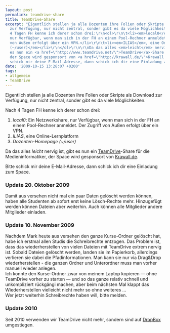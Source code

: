 ```yaml
---
layout: post
permalink: teamdrive-share
title: TeamDrive-Share
excerpt: "Eigentlich stellen ja alle Dozenten ihre Folien oder Skripte als Download
  zur Verfügung, nur nicht zentral, sonder gibt es da viele Möglichkeiten.\r\n\r\nNach
  4 Tagen FH kenne ich derer schon drei:\r\n<ol>\r\n\t<li><em>local0</em>: Ein Netzwerkshare,
  nur Verfügbar, wenn man sich in der FH an einem Pool-Rechner anmeldet. Der Zugriff
  von Außen erfolgt über ein VPN.</li>\r\n\t<li><em>ILIAS</em>, eine Online-Lernplatform</li>\r\n\t<li><em>Dozenten-Homepage
  (~/user)</em></li>\r\n</ol>\r\n\r\nDa das alles <em>leicht</em> nervig ist, gibt
  es nun ein <a href=\"http://www.teamdrive.net/\">TeamDrive</a>-Share für die Medieninformatiker,
  der Space wird gesponsort von <a href=\"http://krawall.de/\">Krawall.de</a>.\r\n\r\nBitte
  schick mir deine E-Mail-Adresse, dann schick ich dir eine Einladung zum Space.\r\n"
date: '2009-10-15 13:28:07 +0200'
tags:
- allgemein
- TeamDrive
---
```

<p>Eigentlich stellen ja alle Dozenten ihre Folien oder Skripte als Download zur Verfügung, nur nicht zentral, sonder gibt es da viele Möglichkeiten.</p>
<p>Nach 4 Tagen FH kenne ich derer schon drei:</p>
<ol>
<li><em>local0</em>: Ein Netzwerkshare, nur Verfügbar, wenn man sich in der FH an einem Pool-Rechner anmeldet. Der Zugriff von Außen erfolgt über ein VPN.</li>
<li><em>ILIAS</em>, eine Online-Lernplatform</li>
<li><em>Dozenten-Homepage (~/user)</em></li>
</ol>
<p>Da das alles <em>leicht</em> nervig ist, gibt es nun ein <a href="http://www.teamdrive.net/">TeamDrive</a>-Share für die Medieninformatiker, der Space wird gesponsort von <a href="http://krawall.de/">Krawall.de</a>.</p>
<p>Bitte schick mir deine E-Mail-Adresse, dann schick ich dir eine Einladung zum Space.<br />
</p>
<h3 class="textimage" id="update1">Update 20. Oktober 2009</h3>
<p>Damit aus versehen nicht mal ein paar Daten gelöscht werden können, haben alle Studenten ab sofort erst keine Lösch-Rechte mehr. Hinzugefügt werden können Dateien aber weiterhin. Auch können alle Mitglieder andere Mitglieder einladen.</p>
<h3 class="textimage" id="update2">Update 10. November 2009</h3>
<p>Nachdem Mark heute aus versehen den ganze Kurse-Ordner gelöscht hat, habe ich erstmal allen Studis die Schreibrechte entzogen. Das Problem ist, dass das wiederherstellen von vielen Dateien mit TeamDrive extrem nervig ist. Sobald Dateien gelöscht werden, landen sie im Papierkorb, allerdings verlieren sie dabei die Pfadinformationen. Man kann sie nur via Drag&Drop wiederherstellen - die ganzen Ordner und Unterordner muss man vorher manuell wieder anlegen.<br />
Ich konnte den Kurse-Ordner zwar von meinem Laptop kopieren &mdash; ohne TeamDrive vorher zu starten &mdash; und so das ganze relativ schnell und unkompliziert rückgängi machen, aber beim nächsten Mal klappt das Wiederherstellen vielleicht nicht mehr so ohne weiteres ...<br />
Wer jetzt weiterhin Schreibrechte haben will, bitte melden.</p>
<h3 class="textimage" id="update3">Update 2010</h3>
<p>Seit 2010 verwenden wir TeamDrive nicht mehr, sondern sind auf <a href="{{ '/tag/dropbox' | prepend: site.baseurl | prepend: site.url }}">DropBox</a> umgestiegen.</p>
